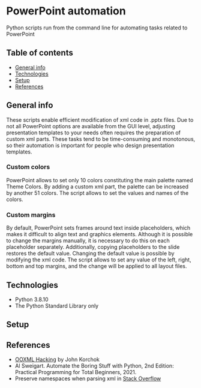 # PowerPoint automation
Python scripts run from the command line for automating tasks related to PowerPoint
## Table of contents
* [General info](#general-info)
* [Technologies](#technologies)
* [Setup](#setup)
* [References](#references)
## General info
These scripts enable efficient modification of xml code in .pptx files. Due to not all PowerPoint options are available from the GUI level, adjusting presentation templates to your needs often requires the preparation of custom xml parts. These tasks tend to be time-consuming and monotonous, so their automation is important for people who design presentation templates.
### Custom colors
PowerPoint allows to set only 10 colors constituting the main palette named Theme Colors. By adding a custom xml part, the palette can be increased by another 51 colors. The script allows to set the values and names of the colors.
### Custom margins
By default, PowerPoint sets frames around text inside placeholders, which makes it difficult to align text and graphics elements. Although it is possible to change the margins manually, it is necessary to do this on each placeholder separately. Additionally, copying placeholders to the slide restores the default value. Changing the default value is possible by modifying the xml code. The script allows to set any value of the left, right, bottom and top margins, and the change will be applied to all layout files.
## Technologies
* Python 3.8.10
* The Python Standard Library only
## Setup
## References
* [OOXML Hacking](https://www.brandwares.com/bestpractices/category/xml-hacks/) by John Korchok
* Al Sweigart. Automate the Boring Stuff with Python, 2nd Edition: Practical Programming for Total Beginners, 2021.
* Preserve namespaces when parsing xml in [Stack Overflow](https://stackoverflow.com/questions/54439309/how-to-preserve-namespaces-when-parsing-xml-via-elementtree-in-python)
